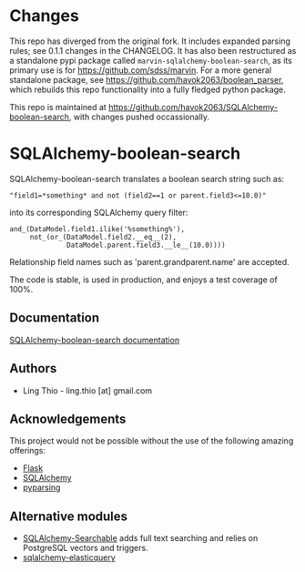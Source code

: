 # Changes
This repo has diverged from the original fork.  It includes expanded parsing rules; see 0.1.1 changes in the CHANGELOG.  It has also been restructured as a standalone pypi package called `marvin-sqlalchemy-boolean-search`, as its
primary use is for https://github.com/sdss/marvin.  For a more general standalone package, see https://github.com/havok2063/boolean_parser, which rebuilds this repo functionality into a fully fledged python package.

This repo is maintained at https://github.com/havok2063/SQLAlchemy-boolean-search, with changes
pushed occassionally.

# SQLAlchemy-boolean-search
SQLAlchemy-boolean-search translates a boolean search string such as:

    "field1=*something* and not (field2==1 or parent.field3<=10.0)"

into its corresponding SQLAlchemy query filter:

    and_(DataModel.field1.ilike('%something%'),
         not_(or_(DataModel.field2.__eq__(2),
                  DataModel.parent.field3.__le__(10.0))))

Relationship field names such as 'parent.grandparent.name' are accepted.

The code is stable, is used in production, and enjoys a test coverage of 100%.

## Documentation
[SQLAlchemy-boolean-search documentation](http://sqlalchemy-boolean-search.readthedocs.org/)

## Authors
* Ling Thio - ling.thio [at] gmail.com

## Acknowledgements
This project would not be possible without the use of the following amazing offerings:

* [Flask](http://flask.pocoo.org/)
* [SQLAlchemy](http://www.sqlalchemy.org/)
* [pyparsing](https://pyparsing.wikispaces.com/)

## Alternative modules
* [SQLAlchemy-Searchable](https://sqlalchemy-searchable.readthedocs.org/)
  adds full text searching and relies on PostgreSQL vectors and triggers.
* [sqlalchemy-elasticquery](https://github.com/loverajoel/sqlalchemy-elasticquery)

